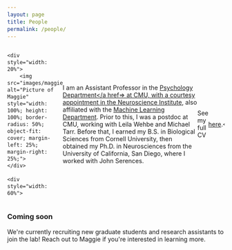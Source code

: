 ```yaml
---
layout: page
title: People
permalink: /people/
---
```


<div style="width: 100%; display: flex; align-items: center; justify-content: space-between;">

	<div style="width: 20%">
		<img src="images/maggie_henderson.jpeg" alt="Picture of Maggie" style="width: 100%; height: 100%; border-radius: 50%; object-fit: cover; margin-left: 25%; margin-right: 25%;">
	</div>
		
	<div style="width: 60%">
		
I am an Assistant Professor in the <a href="https://www.cmu.edu/dietrich/psychology/directory/core-training-faculty/henderson-maggie.html">Psychology Department</a href=> at CMU, with a courtesy appointment in the <a href="https://www.cmu.edu/ni/">Neuroscience Institute</a>, also affiliated with the <a href="https://www.ml.cmu.edu/">Machine Learning Department</a>. Prior to this, I was a postdoc at CMU, working with Leila Wehbe and Michael Tarr. Before that, I earned my B.S. in Biological Sciences from Cornell University, then obtained my Ph.D. in Neurosciences from the University of California, San Diego, where I worked with John Serences.

</p>
See my full CV <a href="files/CV_MH_2024.pdf">here</a>.

	</div>
	
</div>

<div style="clear: both;"></div> <!-- Clear floated elements -->

### Coming soon

We're currently recruiting new graduate students and research assistants to join the lab! Reach out to Maggie if you're interested in learning more.
